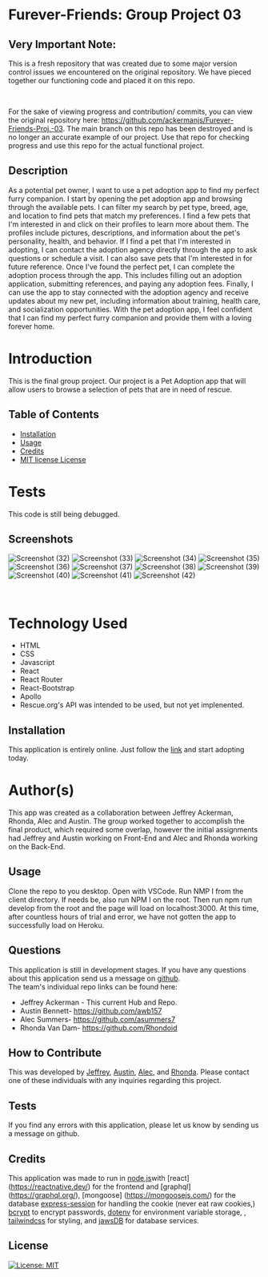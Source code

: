 # Furever-Friends: Group Project 03

## Very Important Note: 

This is a fresh repository that was created due to some major version control issues we encountered on the original repository. We have pieced together our functioning code and placed it on this repo.

<br>

For the sake of viewing progress and contribution/ commits, you can view the original repository here: https://github.com/ackermanjs/Furever-Friends-Proj.-03. The main branch on this repo has been destroyed and is no longer an accurate example of our project. Use that repo for checking progress and use this repo for the actual functional project.

## Description

As a potential pet owner, I want to use a pet adoption app to find my perfect furry companion.
I start by opening the pet adoption app and browsing through the available pets. I can filter my search by pet type, breed, age, and location to find pets that match my preferences.
I find a few pets that I'm interested in and click on their profiles to learn more about them. The profiles include pictures, descriptions, and information about the pet's personality, health, and behavior.
If I find a pet that I'm interested in adopting, I can contact the adoption agency directly through the app to ask questions or schedule a visit. I can also save pets that I'm interested in for future reference.
Once I've found the perfect pet, I can complete the adoption process through the app. This includes filling out an adoption application, submitting references, and paying any adoption fees.
Finally, I can use the app to stay connected with the adoption agency and receive updates about my new pet, including information about training, health care, and socialization opportunities.
With the pet adoption app, I feel confident that I can find my perfect furry companion and provide them with a loving forever home.

# Introduction

This is the final group project. Our project is a Pet Adoption app that will allow users to browse a selection of pets that are in need of rescue.

## Table of Contents 

- [Installation](#installation)
- [Usage](#usage)
- [Credits](#credits)
- [MIT license License](#license)

# Tests

This code is still being debugged. 

## Screenshots

![Screenshot (32)](https://user-images.githubusercontent.com/66087068/224197481-38f3fdf1-2c64-4ea6-afab-24387091ecfd.png)
![Screenshot (33)](https://user-images.githubusercontent.com/66087068/224197483-38fc1a79-fedb-410c-a985-000918ebd463.png)
![Screenshot (34)](https://user-images.githubusercontent.com/66087068/224197486-7b749f1e-cd21-4fab-a7b6-f9b94c5e108b.png)
![Screenshot (35)](https://user-images.githubusercontent.com/66087068/224197487-cd810852-a811-421f-ad89-5a3f9905cf41.png)
![Screenshot (36)](https://user-images.githubusercontent.com/66087068/224197489-6d8557da-fc81-4fe3-8031-910ec7cc5864.png)
![Screenshot (37)](https://user-images.githubusercontent.com/66087068/224197491-50a077c2-a76d-4fd3-baea-c6115841f04a.png)
![Screenshot (38)](https://user-images.githubusercontent.com/66087068/224197494-01f21a75-ce00-4b84-b866-652ff6dbb795.png)
![Screenshot (39)](https://user-images.githubusercontent.com/66087068/224197496-71d3e761-a47f-4902-8c8f-1298bd221fcf.png)
![Screenshot (40)](https://user-images.githubusercontent.com/66087068/224197497-0e014823-4f16-495c-b548-6b8ad6ec62aa.png)
![Screenshot (41)](https://user-images.githubusercontent.com/66087068/224197499-69e3a857-4463-48cd-81fc-9b4889210861.png)
![Screenshot (42)](https://user-images.githubusercontent.com/66087068/224197501-ddb08834-c2e9-4705-9944-003cee6423fc.png)

<br>

# Technology Used

- HTML
- CSS
- Javascript
- React
- React Router
- React-Bootstrap
- Apollo
- Rescue.org's API was intended to be used, but not yet implenented.

## Installation

This application is entirely online.  Just follow the [link](https://fureverfriends.herokuapp.com/) and start adopting today.

# Author(s)
This app was created as a collaboration between Jeffrey Ackerman, Rhonda, Alec and Austin. The group worked together to accomplish the final product, which required some overlap, however the initial assignments had Jeffrey and Austin working on Front-End and Alec and Rhonda working on the Back-End.
<br>

## Usage

Clone the repo to you desktop. Open with VSCode. Run NMP I from the client directory. If needs be, also run NPM I on the root. Then run npm run develop from the root and the page will load on localhost:3000. At this time, after countless hours of trial and error, we have not gotten the app to successfully load on Heroku.

## Questions

This application is still in development stages. If you have any questions about this application send us a message on [github](https://github.com/).
<br>
The team's individual repo links can be found here:
<br>
 - Jeffrey Ackerman - This current Hub and Repo.
 - Austin Bennett- https://github.com/awb157
 - Alec Summers- https://github.com/asummers7
 - Rhonda Van Dam- https://github.com/Rhondoid

## How to Contribute

This was developed by [Jeffrey](https://github.com/), [Austin](https://github.com/awb157), [Alec](https://github.com/asummers7), and [Rhonda](https://github.com/Rhondoid). Please contact one of these individuals with any inquiries regarding this project.

## Tests

If you find any errors with this application, please let us know by sending us a message on github.

## Credits

This application was made to run in [node.js](https://nodejs.org/)with [react] (https://reactnative.dev/) for the frontend and [graphql] (https://graphql.org/), [mongoose] (https://mongoosejs.com/) for the database  [express-session](https://www.npmjs.com/package/express-session) for handling the cookie (never eat raw cookies,) [bcrypt](https://www.npmjs.com/package/bcrypt) to encrypt passwords, [dotenv](https://www.npmjs.com/package/dotenv) for environment variable storage, , [tailwindcss](https://tailwindcss.com/) for styling,  and [jawsDB](https://www.jawsdb.com/) for database services.

## License

[![License: MIT](https://img.shields.io/badge/License-MIT-yellow.svg)](https://opensource.org/licenses/MIT)
